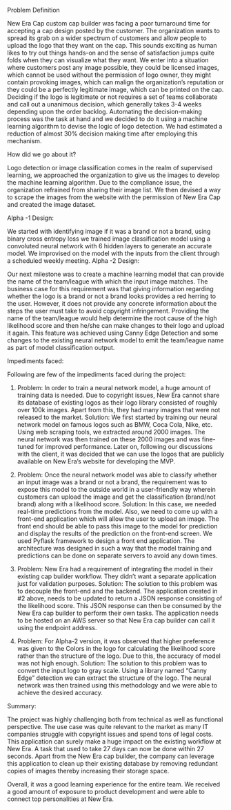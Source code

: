 Problem Definition

New Era Cap custom cap builder was facing a poor turnaround time for accepting a cap design posted by the customer. The organization wants to spread its grab on a wider spectrum of customers and allow people to upload the logo that they want on the cap. This sounds exciting as human likes to try out things hands-on and the sense of satisfaction jumps quite folds when they can visualize what they want. We enter into a situation where customers post any image possible, they could be licensed images, which cannot be used without the permission of logo owner, they might contain provoking images, which can malign the organization’s reputation or they could be a perfectly legitimate image, which can be printed on the cap. Deciding if the logo is legitimate or not requires a set of teams collaborate and call out a unanimous decision, which generally takes 3-4 weeks depending upon the order backlog. Automating the decision-making process was the task at hand and we decided to do it using a machine learning algorithm to devise the logic of logo detection. We had estimated a reduction of almost 30% decision making time after employing this mechanism.


How did we go about it?

Logo detection or image classification comes in the realm of supervised learning, we approached the organization to give us the images to develop the machine learning algorithm. Due to the compliance issue, the organization refrained from sharing their image list. We then devised a way to scrape the images from the website with the permission of New Era Cap and created the image dataset.

Alpha -1 Design:

We started with identifying image if it was a brand or not a brand, using binary cross entropy loss we trained image classification model using a convoluted neural network with 6 hidden layers to generate an accurate model. We improvised on the model with the inputs from the client through a scheduled weekly meeting.
Alpha -2 Design:

Our next milestone was to create a machine learning model that can provide the name of the team/league with which the input image matches. The business case for this requirement was that giving information regarding whether the logo is a brand or not a brand looks provides a red herring to the user. However, it does not provide any concrete information about the steps the user must take to avoid copyright infringement. Providing the name of the team/league would help determine the root cause of the high likelihood score and then he/she can make changes to their logo and upload it again. This feature was achieved using Canny Edge Detection and some changes to the existing neural network model to emit the team/league name as part of model classification output.

Impediments faced:

Following are few of the impediments faced during the project:
1. Problem: In order to train a neural network model, a huge amount of training data is needed. Due to copyright issues, New Era cannot share its database of existing logos as their logo library consisted of roughly over 100k images. Apart from this, they had many images that were not released to the market.
Solution: We first started by training our neural network model on famous logos such as BMW, Coca Cola, Nike, etc. Using web scraping tools, we extracted around 2000 images. The neural network was then trained on these 2000 images and was fine-tuned for improved performance. Later on, following our discussions with the client, it was decided that we can use the logos that are publicly available on New Era’s website for developing the MVP.

2. Problem: Once the neural network model was able to classify whether an input image was a brand or not a brand, the requirement was to expose this model to the outside world in a user-friendly way wherein customers can upload the image and get the classification (brand/not brand) along with a likelihood score.
Solution: In this case, we needed real-time predictions from the model. Also, we need to come up with a front-end application which will allow the user to upload an image. The front end should be able to pass this image to the model for prediction and display the results of the prediction on the front-end screen. We used Pyflask framework to design a front end application. The architecture was designed in such a way that the model training and predictions can be done on separate servers to avoid any down times.

3. Problem: New Era had a requirement of integrating the model in their existing cap builder workflow. They didn’t want a separate application just for validation purposes.
Solution: The solution to this problem was to decouple the front-end and the backend. The application created in #2 above, needs to be updated to return a JSON response consisting of the likelihood score. This JSON response can then be consumed by the New Era cap builder to perform their own tasks. The application needs to be hosted on an AWS server so that New Era cap builder can call it using the endpoint address.

4. Problem: For Alpha-2 version, it was observed that higher preference was given to the Colors in the logo for calculating the likelihood score rather than the structure of the logo. Due to this, the accuracy of model was not high enough.
Solution: The solution to this problem was to convert the input logo to gray scale. Using a library named “Canny Edge” detection we can extract the structure of the logo. The neural network was then trained using this methodology and we were able to achieve the desired accuracy.

Summary:

The project was highly challenging both from technical as well as functional perspective. The use case was quite relevant to the market as many IT companies struggle with copyright issues and spend tons of legal costs. This application can surely make a huge impact on the existing workflow at New Era. A task that used to take 27 days can now be done within 27 seconds. Apart from the New Era cap builder, the company can leverage this application to clean up their existing database by removing redundant copies of images thereby increasing their storage space.

Overall, it was a good learning experience for the entire team. We received a good amount of exposure to product development and were able to connect top personalities at New Era.
